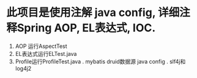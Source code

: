 # 此项目是使用注解 java config,  详细注释Spring AOP, EL表达式, IOC. 
1. AOP 运行AspectTest
2. EL表达式运行ELTest.java
3. Profile运行ProfileTest.java
. mybatis druid数据源 java config
. slf4j和log4j2
